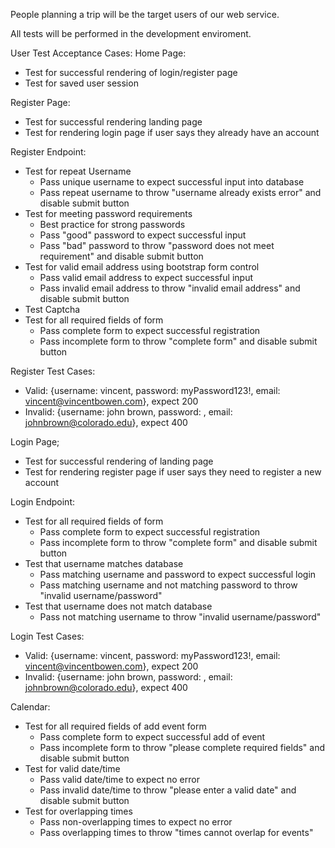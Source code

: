 People planning a trip will be the target users of our web service.

All tests will be performed in the development enviroment.

User Test Acceptance Cases:
Home Page:
- Test for successful rendering of login/register page
- Test for saved user session

Register Page:
- Test for successful rendering landing page
- Test for rendering login page if user says they already have an account 

Register Endpoint:
- Test for repeat Username
  - Pass unique username to expect successful input into database
  - Pass repeat username to throw "username already exists error" and disable submit button
- Test for meeting password requirements
  - Best practice for strong passwords 
  - Pass "good" password to expect successful input
  - Pass "bad" password to throw "password does not meet requirement" and disable submit button
- Test for valid email address using bootstrap form control
  - Pass valid email address to expect successful input
  - Pass invalid email address to throw "invalid email address" and disable submit button
- Test Captcha
- Test for all required fields of form
  - Pass complete form to expect successful registration
  - Pass incomplete form to throw "complete form" and disable submit button 

Register Test Cases:
- Valid: {username: vincent, password: myPassword123!, email: vincent@vincentbowen.com}, expect 200
- Invalid: {username: john brown, password: , email: johnbrown@colorado.edu}, expect 400

Login Page;
- Test for successful rendering of landing page 
- Test for rendering register page if user says they need to register a new account

Login Endpoint:
- Test for all required fields of form
  - Pass complete form to expect successful registration
  - Pass incomplete form to throw "complete form" and disable submit button 
- Test that username matches database
  - Pass matching username and password to expect successful login
  - Pass matching username and not matching password to throw "invalid username/password"
- Test that username does not match database
  - Pass not matching username to throw "invalid username/password"
 
Login Test Cases:
- Valid: {username: vincent, password: myPassword123!, email: vincent@vincentbowen.com}, expect 200
- Invalid: {username: john brown, password: , email: johnbrown@colorado.edu}, expect 400

Calendar:
- Test for all required fields of add event form
  - Pass complete form to expect successful add of event
  - Pass incomplete form to throw "please complete required fields" and disable submit button
- Test for valid date/time
  - Pass valid date/time to expect no error 
  - Pass invalid date/time to throw "please enter a valid date" and disable submit button 
- Test for overlapping times 
  - Pass non-overlapping times to expect no error
  - Pass overlapping times to throw "times cannot overlap for events" 


